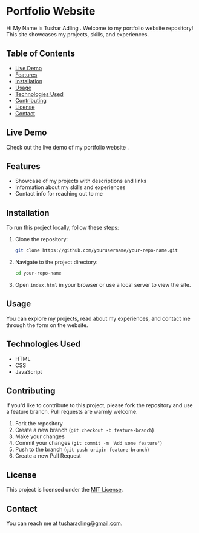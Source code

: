 # Portfolio Website
Hi My Name is Tushar Adling .
Welcome to my portfolio website repository! This site showcases my projects, skills, and experiences.

## Table of Contents
- [Live Demo](#live-demo)
- [Features](#features)
- [Installation](#installation)
- [Usage](#usage)
- [Technologies Used](#technologies-used)
- [Contributing](#contributing)
- [License](#license)
- [Contact](#contact)

## Live Demo

Check out the live demo of my portfolio website .

## Features
- Showcase of my projects with descriptions and links
- Information about my skills and experiences
- Contact info for reaching out to me

## Installation

To run this project locally, follow these steps:

1. Clone the repository:
    ```bash
    git clone https://github.com/yourusername/your-repo-name.git
    ```

2. Navigate to the project directory:
    ```bash
    cd your-repo-name
    ```

3. Open `index.html` in your browser or use a local server to view the site.

## Usage

You can explore my projects, read about my experiences, and contact me through the form on the website.

## Technologies Used
- HTML
- CSS
- JavaScript

## Contributing

If you'd like to contribute to this project, please fork the repository and use a feature branch. Pull requests are warmly welcome.

1. Fork the repository
2. Create a new branch (`git checkout -b feature-branch`)
3. Make your changes
4. Commit your changes (`git commit -m 'Add some feature'`)
5. Push to the branch (`git push origin feature-branch`)
6. Create a new Pull Request

## License

This project is licensed under the [MIT License](LICENSE).

## Contact

You can reach me at tusharadling@gmail.com.
